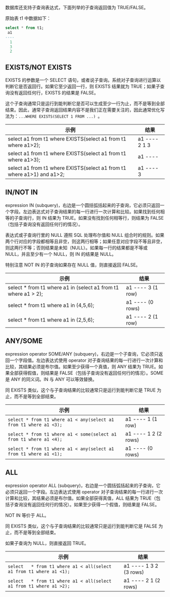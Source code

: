 数据库还支持子查询表达式，下面列举的子查询返回值为 TRUE/FALSE。

原始表 t1 中数据如下：
```sql
select * from t1;
 a1 
----
  1
  3
  2
```

## EXISTS/NOT EXISTS
EXISTS 的参数是一个 SELECT 语句，或者说子查询。系统对子查询进行运算以判断它是否返回行。如果它至少返回一行，则 EXISTS 结果就为 TRUE；如果子查询没有返回任何行，EXISTS 的结果是 FALSE。

这个子查询通常只是运行到能判断它是否可以生成至少一行为止，而不是等到全部结束。因此，通常子查询返回结果内容不是我们正在需要关注的，因此通常优化写法为：`...WHERE EXISTS(SELECT 1 FROM ...) `。

| 示例                                                         | 结果                         |
| ------------------------------------------------------------ | ---------------------------- |
| select   a1 from t1 where EXISTS(select a1 from t1 where a1>2); | a1    ----     2     1     3 |
| select   a1 from t1 where EXISTS(select a1 from t1 where a1>3); | a1    ----                   |
| select   a1 from t1 where EXISTS(select a1 from t1 where a1>1) and a1>2; | a1    ----     3             |

## IN/NOT IN
expression IN (subquery)，右边是一个圆括弧括起来的子查询，它必须只返回一个字段。左边表达式对子查询结果的每一行进行一次计算和比较。如果找到任何相等的子查询行，则 IN 结果为 TRUE。如果没有找到任何相等行，则结果为 FALSE（包括子查询没有返回任何行的情况）。

表达式或子查询行里的 NULL 遵照 SQL 处理布尔值和 NULL 组合时的规则。如果两个行对应的字段都相等且非空，则这两行相等；如果任意对应字段不等且非空，则这两行不等；否则结果是未知（NULL）。如果每一行的结果都是不等或 NULL，并且至少有一个 NULL，则 IN 的结果是 NULL。

特别注意 NOT IN 的子查询如果存在 NULL 值，则直接返回 FALSE。

| 示例                                                         | 结果                       |
| ----------------------------------------------------- | ------------------------- |
| select   * from t1 where a1 in (select a1 from t1 where a1 > 2); | a1    ----     3   (1 row) |
| select   * from t1 where a1 in (4,5,6);                      | a1    ----   (0   rows)    |
| select   * from t1 where a1 in (2,5,6);                      | a1    ----     2   (1 row) |

## ANY/SOME
expression operator SOME/ANY (subquery)，右边是一个子查询，它必须只返回一个字段值。左边表达式使用 operator 对子查询结果的每一行进行一次计算和比较，其结果必须是布尔值。如果至少获得一个真值，则 ANY 结果为 TRUE。如果全部获得假值，则结果是 FALSE（包括子查询没有返回任何行的情况）。SOME 是 ANY 的同义词。IN 与 ANY 可以等效替换。

同 EXISTS 类似，这个与子查询结果的比较通常只是运行到能判断它是 TRUE 为止，而不是等到全部结束。

| 示例                                                         | 结果                                |
| ----------------------------------------------------- | -------------------------------- |
| `select * from t1 where a1 < any(select a1 from t1 where a1 <3);` | a1    ----     1   (1 row)          |
| `select * from t1 where a1 < some(select a1 from t1 where a1 <4);` | a1    ----     1     2   (2   rows) |
| `select * from t1 where a1 < any(select a1 from t1 where a1 <1);` | a1    ----   (0   rows)             |

## ALL
expression operator ALL (subquery)，右边是一个圆括弧括起来的子查询，它必须只返回一个字段。左边表达式使用 operator 对子查询结果的每一行进行一次计算和比较，其结果必须是布尔值。如果全部获得真值，ALL 结果为 TRUE（包括子查询没有返回任何行的情况）。如果至少获得一个假值，则结果是 FALSE。

NOT IN 等价于 ALL。

同 EXISTS 类似，这个与子查询结果的比较通常只是运行到能判断它是 FALSE 为止，而不是等到全部结束。

如果子查询为 NULL，则直接返回 TRUE。

| 示例                                                         | 结果                                      |
| ------------------------------------------------------------ | ----------------------------------------- |
| `select   * from t1 where a1 < all(select a1 from t1 where a1 <1); `| a1    ----     1     3     2   (3   rows) |
| `select   * from t1 where a1 < all(select a1 from t1 where a1 >2);` | a1    ----     2     1   (2   rows)       |
